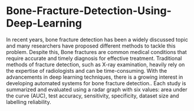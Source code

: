 # Bone-Fracture-Detection-Using-Deep-Learning
In recent years, bone fracture detection has been a widely discussed topic and many researchers have proposed different methods to tackle this problem. Despite this, Bone fractures are common medical conditions that require accurate and timely diagnosis for effective treatment. Traditional methods of fracture detection, such as X-ray examination, heavily rely on the expertise of radiologists and can be time-consuming. With the advancements in deep learning techniques, there is a growing interest in developing automated systems for bone fracture detection.. Each study is summarized and evaluated using a radar graph with six values: area under the curve (AUC), test accuracy, sensitivity, specificity, dataset size and labelling reliability.  
